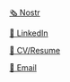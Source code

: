 <a href="https://nostr.band/npub1mjnfeclrm83z6msc8elz2p8m3mynr5u7qcy293e8u0wdgkc5jtdqr947hw">🗞️ Nostr</a>

<a href="https://www.linkedin.com/in/charles-thomas-roth/">💼 LinkedIn</a>

<a href="https://charlieroth.me/cv">📄 CV/Resume</a>

<a href="mailto:charlieroth4@gmail.com">📧 Email</a>
